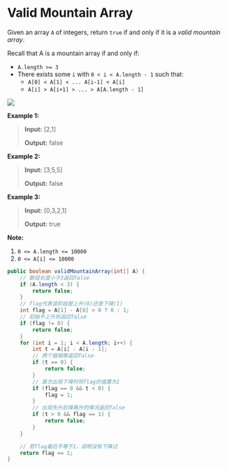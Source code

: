 # Valid Mountain Array

Given an array `A` of integers, return `true` if and only if it is a _valid mountain array_.

Recall that A is a mountain array if and only if:

* `A.length >= 3`
* There exists some `i` with `0 < i < A.length - 1` such that:
  * `A[0] < A[1] < ... A[i-1] < A[i]`
  * `A[i] > A[i+1] > ... > A[A.length - 1]`

![](https://assets.leetcode.com/uploads/2019/10/20/hint_valid_mountain_array.png)

**Example 1:**

> **Input:** \[2,1\] 
>
> **Output:** false

**Example 2:**

> **Input:** \[3,5,5\] 
>
> **Output:** false

**Example 3:**

> **Input:** \[0,3,2,1\] 
>
> **Output:** true

**Note:**

1. `0 <= A.length <= 10000`
2. `0 <= A[i] <= 10000` 

```java
public boolean validMountainArray(int[] A) {
    // 数组长度小于3返回false
    if (A.length < 3) {
        return false;
    }
    // flag代表该阶段是上升(0)还是下降(1)
    int flag = A[1] - A[0] > 0 ? 0 : 1;
    // 初始不上升则返回false
    if (flag != 0) {
        return false;
    }
    for (int i = 1; i < A.length; i++) {
        int t = A[i] - A[i - 1];
        // 两个值相等返回false
        if (t == 0) {
            return false;
        }
        // 首次出现下降时将flag的值置为1
        if (flag == 0 && t < 0) {
            flag = 1;
        }
        // 出现先升后降再升的情况返回false
        if (t > 0 && flag == 1) {
            return false;
        }
    }

    // 若flag最后不等于1，说明没有下降过
    return flag == 1;
}
```

